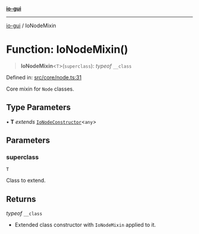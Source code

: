 [**io-gui**](../README.md)

***

[io-gui](../README.md) / IoNodeMixin

# Function: IoNodeMixin()

> **IoNodeMixin**\<`T`\>(`superclass`): *typeof* `__class`

Defined in: [src/core/node.ts:31](https://github.com/io-gui/io/blob/main/src/core/node.ts#L31)

Core mixin for `Node` classes.

## Type Parameters

• **T** *extends* [`IoNodeConstructor`](../interfaces/IoNodeConstructor.md)\<`any`\>

## Parameters

### superclass

`T`

Class to extend.

## Returns

*typeof* `__class`

- Extended class constructor with `IoNodeMixin` applied to it.
